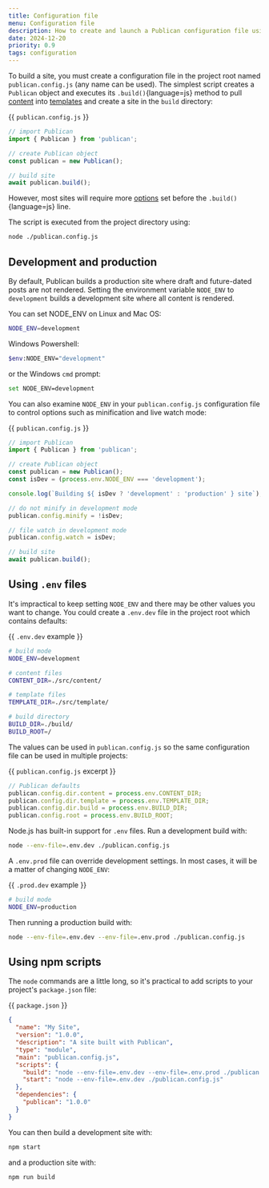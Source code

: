 ```yaml
---
title: Configuration file
menu: Configuration file
description: How to create and launch a Publican configuration file using options for development and production.
date: 2024-12-20
priority: 0.9
tags: configuration
---
```


To build a site, you must create a configuration file in the project root named `publican.config.js` (any name can be used). The simplest script creates a `Publican` object and executes its `.build()`{language=js} method to pull [content](--ROOT--docs/content/files/) into [templates](--ROOT--docs/template/files/) and create a site in the `build` directory:

{{ `publican.config.js` }}
```js
// import Publican
import { Publican } from 'publican';

// create Publican object
const publican = new Publican();

// build site
await publican.build();
```

However, most sites will require more [options](--ROOT--docs/configuration/options/) set before the `.build()`{language=js} line.

The script is executed from the project directory using:

```bash
node ./publican.config.js
```


## Development and production

By default, Publican builds a production site where draft and future-dated posts are not rendered. Setting the environment variable `NODE_ENV` to `development` builds a development site where all content is rendered.

You can set NODE_ENV on Linux and Mac OS:

```bash
NODE_ENV=development
```

Windows Powershell:

```bash
$env:NODE_ENV="development"
```

or the Windows `cmd` prompt:

```bash
set NODE_ENV=development
```

You can also examine `NODE_ENV` in your `publican.config.js` configuration file to control options such as minification and live watch mode:

{{ `publican.config.js` }}
```js
// import Publican
import { Publican } from 'publican';

// create Publican object
const publican = new Publican();
const isDev = (process.env.NODE_ENV === 'development');

console.log(`Building ${ isDev ? 'development' : 'production' } site`);

// do not minify in development mode
publican.config.minify = !isDev;

// file watch in development mode
publican.config.watch = isDev;

// build site
await publican.build();
```


## Using `.env` files

It's impractical to keep setting `NODE_ENV` and there may be other values you want to change. You could create a `.env.dev` file in the project root which contains defaults:

{{ `.env.dev` example }}
```bash
# build mode
NODE_ENV=development

# content files
CONTENT_DIR=./src/content/

# template files
TEMPLATE_DIR=./src/template/

# build directory
BUILD_DIR=./build/
BUILD_ROOT=/
```

The values can be used in `publican.config.js` so the same configuration file can be used in multiple projects:

{{ `publican.config.js` excerpt }}
```js
// Publican defaults
publican.config.dir.content = process.env.CONTENT_DIR;
publican.config.dir.template = process.env.TEMPLATE_DIR;
publican.config.dir.build = process.env.BUILD_DIR;
publican.config.root = process.env.BUILD_ROOT;
```

Node.js has built-in support for `.env` files. Run a development build with:

```bash
node --env-file=.env.dev ./publican.config.js
```

A `.env.prod` file can override development settings. In most cases, it will be a matter of changing `NODE_ENV`:

{{ `.prod.dev` example }}
```bash
# build mode
NODE_ENV=production
```

Then running a production build with:

```bash
node --env-file=.env.dev --env-file=.env.prod ./publican.config.js
```


## Using npm scripts

The `node` commands are a little long, so it's practical to add scripts to your project's `package.json` file:

{{ `package.json` }}
```json
{
  "name": "My Site",
  "version": "1.0.0",
  "description": "A site built with Publican",
  "type": "module",
  "main": "publican.config.js",
  "scripts": {
    "build": "node --env-file=.env.dev --env-file=.env.prod ./publican.config.js",
    "start": "node --env-file=.env.dev ./publican.config.js"
  },
  "dependencies": {
    "publican": "1.0.0"
  }
}
```

You can then build a development site with:

```bash
npm start
```

and a production site with:

```bash
npm run build
```
